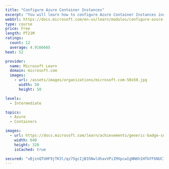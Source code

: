 ```yaml
---
title: "Configure Azure Container Instances"
excerpt: "You will learn how to configure Azure Container Instances including container groups."
webUrl: https://docs.microsoft.com/en-us/learn/modules/configure-azure-container-instances/
type: course
price: Free
length: PT21M
ratings:
  count: 12
  average: 4.9166665
heat: 52

provider:
  name: Microsoft Learn
  domain: microsoft.com
  images:
    - url: /assets/images/organizations/microsoft.com-50x50.jpg
      width: 50
      height: 50

levels:
  - Intermediate

topics:
  - Azure
  - Containers

images:
  - url: https://docs.microsoft.com/learn/achievements/generic-badge-social.png
    width: 640
    height: 320
    isCached: true

secured: "vBjznQTUHF9jTK3l/qz75gcIjB35NwldhavVPiIMXpcwIgNN6h1HTkFF6NUC1cNO9gkTf6pAoijynddhxLVA66mui9ybYrQuk3I7qq8em/n3j1n94hCm6jAxR1tMoSpXerE0hPVKmrvmHuNFiGipUPvvMwhE6BvOqnEDUwRkXe5ZOZ+4CANajipEFVntbU0dU7GSVJsg6lqGPstvgxUA/ILHY7hC8mO+5l4nqY4v24sUN8xR6gRIx5R9A0sh5YpTJtQ6Zk7drBUAg+xDVI2EsVlhzJKCnJpJB7E2IhJP/8HOSvmZLODktjPVs4SF3nWTAZi+6JY5MT3TtBMDIoJk+FBcszjuJyARcJ3D8XaOxZDmB71NvK+KdJuCSX8f6gne4skM0GHcQQsFMUdAQbUu6FjRYNFHJko3suVmZLSngYU=;56bSKVjunnzDPblL1jPp1w=="
---
```


